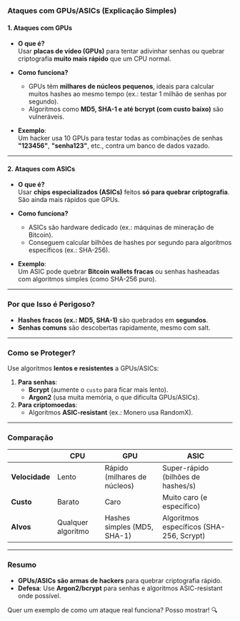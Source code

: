 ### **Ataques com GPUs/ASICs (Explicação Simples)**  

#### **1. Ataques com GPUs**  
- **O que é?**  
  Usar **placas de vídeo (GPUs)** para tentar adivinhar senhas ou quebrar criptografia **muito mais rápido** que um CPU normal.  

- **Como funciona?**  
  - GPUs têm **milhares de núcleos pequenos**, ideais para calcular muitos hashes ao mesmo tempo (ex.: testar 1 milhão de senhas por segundo).  
  - Algoritmos como **MD5, SHA-1 e até bcrypt (com custo baixo)** são vulneráveis.  

- **Exemplo**:  
  Um hacker usa 10 GPUs para testar todas as combinações de senhas **"123456"**, **"senha123"**, etc., contra um banco de dados vazado.  

---

#### **2. Ataques com ASICs**  
- **O que é?**  
  Usar **chips especializados (ASICs)** feitos **só para quebrar criptografia**. São ainda mais rápidos que GPUs.  

- **Como funciona?**  
  - ASICs são hardware dedicado (ex.: máquinas de mineração de Bitcoin).  
  - Conseguem calcular bilhões de hashes por segundo para algoritmos específicos (ex.: SHA-256).  

- **Exemplo**:  
  Um ASIC pode quebrar **Bitcoin wallets fracas** ou senhas hasheadas com algoritmos simples (como SHA-256 puro).  

---

### **Por que Isso é Perigoso?**  
- **Hashes fracos (ex.: MD5, SHA-1)** são quebrados em **segundos**.  
- **Senhas comuns** são descobertas rapidamente, mesmo com salt.  

---

### **Como se Proteger?**  
Use algoritmos **lentos e resistentes** a GPUs/ASICs:  
1. **Para senhas**:  
   - **Bcrypt** (aumente o `custo` para ficar mais lento).  
   - **Argon2** (usa muita memória, o que dificulta GPUs/ASICs).  
2. **Para criptomoedas**:  
   - Algoritmos **ASIC-resistant** (ex.: Monero usa RandomX).  

---

### **Comparação**  
|               | CPU       | GPU               | ASIC               |  
|--------------|----------|-------------------|--------------------|  
| **Velocidade** | Lento     | Rápido (milhares de núcleos) | Super-rápido (bilhões de hashes/s) |  
| **Custo**     | Barato    | Caro              | Muito caro (e específico) |  
| **Alvos**     | Qualquer algoritmo | Hashes simples (MD5, SHA-1) | Algoritmos específicos (SHA-256, Scrypt) |  

---

### **Resumo**  
- **GPUs/ASICs são armas de hackers** para quebrar criptografia rápido.  
- **Defesa**: Use **Argon2/bcrypt** para senhas e algoritmos ASIC-resistant onde possível.  

Quer um exemplo de como um ataque real funciona? Posso mostrar! 🔍